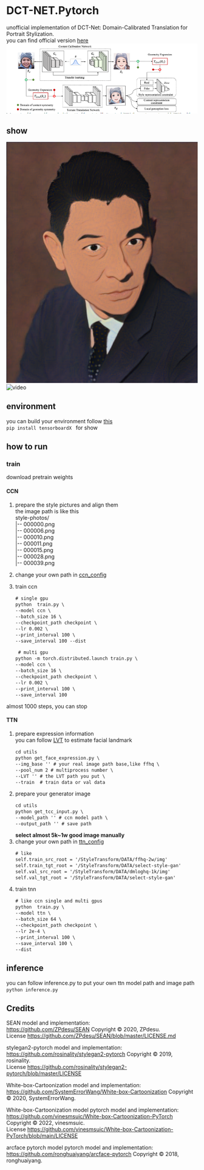 # DCT-NET.Pytorch
unofficial implementation of DCT-Net: Domain-Calibrated Translation for Portrait Stylization.<br>
you can find official version [here](https://github.com/menyifang/DCT-Net)
![](assets/net.png)

## show
![img](assets/ldh.png)
![video](assets/xcaq.gif)

## environment
you can build your environment follow [this](https://github.com/rosinality/stylegan2-pytorch)<br>
```pip install tensorboardX ``` for show

## how to run
### train
download pretrain weights
#### CCN
1. prepare the style pictures and align them<br>
    the image path is like this<br>
    style-photos/<br>
    |-- 000000.png<br>
    |-- 000006.png<br>
    |-- 000010.png<br>
    |-- 000011.png<br>
    |-- 000015.png<br>
    |-- 000028.png<br>
    |-- 000039.png<br>
2. change your own path in [ccn_config](./model/styleganModule/config.py#L7)
3. train ccn<br>
    
     ```shell
     # single gpu
     python  train.py \
     --model ccn \
    --batch_size 16 \
    --checkpoint_path checkpoint \
    --lr 0.002 \
    --print_interval 100 \
    --save_interval 100 --dist 
    ```

    ```shell
     # multi gpu
    python -m torch.distributed.launch train.py \
    --model ccn \
    --batch_size 16 \
    --checkpoint_path checkpoint \
    --lr 0.002 \
    --print_interval 100 \
    --save_interval 100 
    ```
almost 1000 steps, you can stop
#### TTN
1. prepare expression information<br>
you can follow [LVT](https://github.com/LeslieZhoa/LVT) to estimate facial landmark<br>
    ```shell
    cd utils
    python get_face_expression.py \
    --img_base '' # your real image path base,like ffhq \
    --pool_num 2 # multiprocess number \
    --LVT '' # the LVT path you put \
    --train  # train data or val data
    ```
2. prepare your generator image<br>
    ```shell
    cd utils
    python get_tcc_input.py \
    --model_path '' # ccn model path \
    --output_path '' # save path
    ```
    __select almost 5k~1w good image manually__
3. change your own path in [ttn_config](./model/Pix2PixModule/config.py#21)
    ```shell
    # like
    self.train_src_root = '/StyleTransform/DATA/ffhq-2w/img'
    self.train_tgt_root = '/StyleTransform/DATA/select-style-gan'
    self.val_src_root = '/StyleTransform/DATA/dmloghq-1k/img'
    self.val_tgt_root = '/StyleTransform/DATA/select-style-gan'
    ```
4. train tnn
    ```shell
    # like ccn single and multi gpus
    python  train.py \
    --model ttn \
    --batch_size 64 \
    --checkpoint_path checkpoint \
    --lr 2e-4 \
    --print_interval 100 \
    --save_interval 100 \
    --dist
    ```
## inference
you can follow inference.py to put your own ttn model path and image path<br>
```python inference.py```

## Credits
SEAN model and implementation:<br>
https://github.com/ZPdesu/SEAN Copyright © 2020, ZPdesu.<br>
License https://github.com/ZPdesu/SEAN/blob/master/LICENSE.md

stylegan2-pytorch model and implementation:<br>
https://github.com/rosinality/stylegan2-pytorch Copyright © 2019, rosinality.<br>
License https://github.com/rosinality/stylegan2-pytorch/blob/master/LICENSE

White-box-Cartoonization model and implementation:<br>
https://github.com/SystemErrorWang/White-box-Cartoonization Copyright © 2020, SystemErrorWang.<br>

White-box-Cartoonization model pytorch model and implementation:<br>
https://github.com/vinesmsuic/White-box-Cartoonization-PyTorch Copyright © 2022, vinesmsuic.<br>
License https://github.com/vinesmsuic/White-box-Cartoonization-PyTorch/blob/main/LICENSE

arcface pytorch model pytorch model and implementation:<br>
https://github.com/ronghuaiyang/arcface-pytorch Copyright © 2018, ronghuaiyang.<br>



